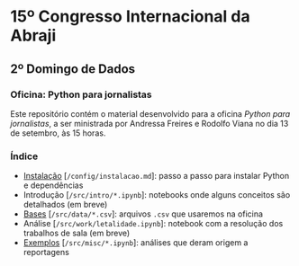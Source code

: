 # 15º Congresso Internacional da Abraji

## 2º Domingo de Dados

### Oficina: Python para jornalistas

Este repositório contém o material desenvolvido para a oficina *Python para jornalistas*, a ser ministrada por Andressa Freires e Rodolfo Viana no dia 13 de setembro, às 15 horas.

### Índice

- [Instalação](https://github.com/rodolfo-viana/abraji2020_oficina/blob/master/config/instalacao.md) [`/config/instalacao.md`]: passo a passo para instalar Python e dependências
- Introdução [`/src/intro/*.ipynb`]: notebooks onde alguns conceitos são detalhados (em breve)
- [Bases](https://github.com/rodolfo-viana/abraji2020_oficina/blob/master/src/data) [`/src/data/*.csv`]: arquivos `.csv` que usaremos na oficina
- Análise [`/src/work/letalidade.ipynb`]: notebook com a resolução dos trabalhos de sala (em breve)
- [Exemplos](https://github.com/rodolfo-viana/abraji2020_oficina/blob/master/src/misc) [`/src/misc/*.ipynb`]: análises que deram origem a reportagens 
